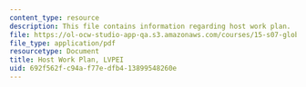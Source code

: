 ```yaml
---
content_type: resource
description: This file contains information regarding host work plan.
file: https://ol-ocw-studio-app-qa.s3.amazonaws.com/courses/15-s07-globalhealth-lab-spring-2013/692f562fc94af77edfb413899548260e_MIT15_S07S13_host_wor_lvp.pdf
file_type: application/pdf
resourcetype: Document
title: Host Work Plan, LVPEI
uid: 692f562f-c94a-f77e-dfb4-13899548260e
---
```

